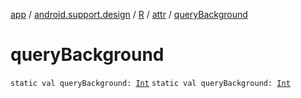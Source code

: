 [app](../../../index.md) / [android.support.design](../../index.md) / [R](../index.md) / [attr](index.md) / [queryBackground](./query-background.md)

# queryBackground

`static val queryBackground: `[`Int`](https://kotlinlang.org/api/latest/jvm/stdlib/kotlin/-int/index.html)
`static val queryBackground: `[`Int`](https://kotlinlang.org/api/latest/jvm/stdlib/kotlin/-int/index.html)